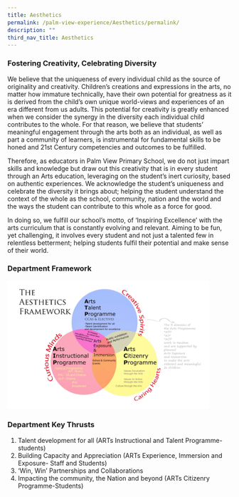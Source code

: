 ```yaml
---
title: Aesthetics
permalink: /palm-view-experience/Aesthetics/permalink/
description: ""
third_nav_title: Aesthetics
---
```

### Fostering Creativity, Celebrating Diversity

We believe that the uniqueness of every individual child as the source of originality and creativity. Children’s creations and expressions in the arts, no matter how immature technically, have their own potential for greatness as it is derived from the child’s own unique world-views and experiences of an era different from us adults. This potential for creativity is greatly enhanced when we consider the synergy in the diversity each individual child contributes to the whole. For that reason, we believe that students’ meaningful engagement through the arts both as an individual, as well as part a community of learners, is instrumental for fundamental skills to be honed and 21st Century competencies and outcomes to be fulfilled.

Therefore, as educators in Palm View Primary School, we do not just impart skills and knowledge but draw out this creativity that is in every student through an Arts education, leveraging on the student’s inert curiosity, based on authentic experiences. We acknowledge the student’s uniqueness and celebrate the diversity it brings about; helping the student understand the context of the whole as the school, community, nation and the world and the ways the student can contribute to this whole as a force for good.

In doing so, we fulfill our school’s motto, of ‘Inspiring Excellence’ with the arts curriculum that is constantly evolving and relevant. Aiming to be fun, yet challenging, it involves every student and not just a talented few in relentless betterment; helping students fulfil their potential and make sense of their world.

### Department Framework
<img src="/images/Framework.png" style="width:90%">

### Department Key Thrusts
1) Talent development for all (ARTs Instructional and Talent Programme- students)
2) Building Capacity and Appreciation (ARTs Experience, Immersion and Exposure- Staff and Students)
3) ‘Win, Win’ Partnerships and Collaborations 
4)  Impacting the community, the Nation and beyond (ARTs Citizenry Programme-Students)